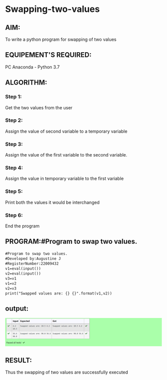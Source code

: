 # Swapping-two-values
## AIM:
To write a python program for swapping of two values
## EQUIPEMENT'S REQUIRED: 
PC
Anaconda - Python 3.7
## ALGORITHM: 
### Step 1:
Get the two values from the user
### Step 2: 
Assign the value of second variable to a temporary variable 
### Step 3: 
Assign the value of the first variable to the second variable.
### Step 4:  
Assign the value in temporary variable to the first variable
### Step 5: 
Print both the values it would be interchanged
### Step 6: 
End the program
## PROGRAM:#Program to swap two values.
```
#Program to swap two values.
#Developed by:Augustine J 
#RegisterNumber:22009432
v1=eval(input())
v2=eval(input())
v3=v1
v1=v2
v2=v3
print("Swapped values are: {} {}".format(v1,v2))
```
## output:
![OUTPUT](/a.png)




## RESULT:
Thus the swapping of two values are successfully executed



